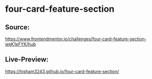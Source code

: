 # four-card-feature-section

## Source: 
https://www.frontendmentor.io/challenges/four-card-feature-section-weK1eFYK/hub

## Live-Preview:
https://hisham3243.github.io/four-card-feature-section/
